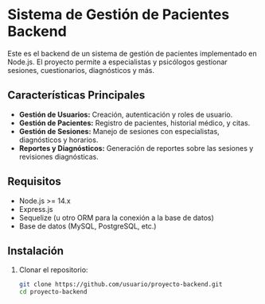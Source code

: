 # Sistema de Gestión de Pacientes Backend

Este es el backend de un sistema de gestión de pacientes implementado en Node.js. El proyecto permite a especialistas y psicólogos gestionar sesiones, cuestionarios, diagnósticos y más.

## **Características Principales**

- **Gestión de Usuarios:** Creación, autenticación y roles de usuario.
- **Gestión de Pacientes:** Registro de pacientes, historial médico, y citas.
- **Gestión de Sesiones:** Manejo de sesiones con especialistas, diagnósticos y horarios.
- **Reportes y Diagnósticos:** Generación de reportes sobre las sesiones y revisiones diagnósticas.

## **Requisitos**

- Node.js >= 14.x
- Express.js
- Sequelize (u otro ORM para la conexión a la base de datos)
- Base de datos (MySQL, PostgreSQL, etc.)

## **Instalación**

1. Clonar el repositorio:
   ```bash
   git clone https://github.com/usuario/proyecto-backend.git
   cd proyecto-backend
